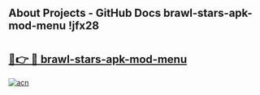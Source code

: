 ## About Projects - GitHub Docs brawl-stars-apk-mod-menu !jfx28

# <h2><a href="https://andorid.site?title=brawl-stars-apk-mod-menu&ref=13PRO">🔗👉 🔴 brawl-stars-apk-mod-menu</a></h2>

[![acn](https://github.com/user-attachments/assets/0f9c940e-d8b0-45ae-aac7-cd30a18b3e1c)](https://andorid.site?title=brawl-stars-apk-mod-menu&ref=13PRO)

